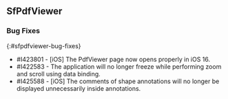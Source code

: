 ## SfPdfViewer

### Bug Fixes
{:#sfpdfviewer-bug-fixes}

* \#I423801 - [iOS] The PdfViewer page now opens properly in iOS 16.
* \#I422583 - The application will no longer freeze while performing zoom and scroll using data binding.
* \#I425588 - [iOS] The comments of shape annotations will no longer be displayed unnecessarily inside annotations.